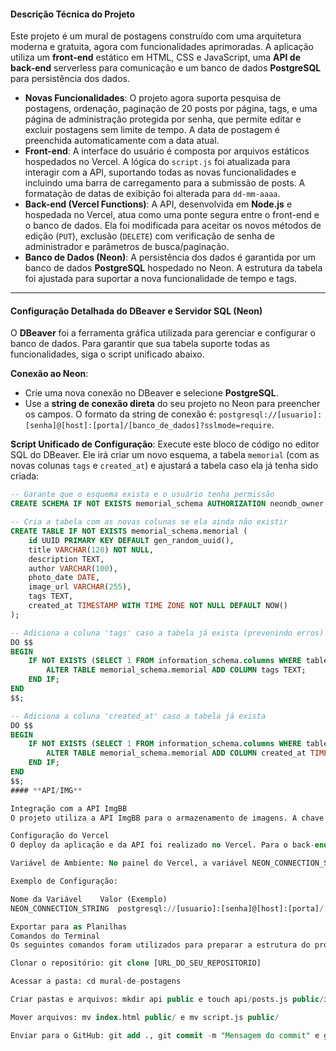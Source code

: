 #### **Descrição Técnica do Projeto**

Este projeto é um mural de postagens construído com uma arquitetura moderna e gratuita, agora com funcionalidades aprimoradas. A aplicação utiliza um **front-end** estático em HTML, CSS e JavaScript, uma **API de back-end** serverless para comunicação e um banco de dados **PostgreSQL** para persistência dos dados.

* **Novas Funcionalidades**: O projeto agora suporta pesquisa de postagens, ordenação, paginação de 20 posts por página, tags, e uma página de administração protegida por senha, que permite editar e excluir postagens sem limite de tempo. A data de postagem é preenchida automaticamente com a data atual.
* **Front-end**: A interface do usuário é composta por arquivos estáticos hospedados no Vercel. A lógica do `script.js` foi atualizada para interagir com a API, suportando todas as novas funcionalidades e incluindo uma barra de carregamento para a submissão de posts. A formatação de datas de exibição foi alterada para `dd-mm-aaaa`.
* **Back-end (Vercel Functions)**: A API, desenvolvida em **Node.js** e hospedada no Vercel, atua como uma ponte segura entre o front-end e o banco de dados. Ela foi modificada para aceitar os novos métodos de edição (`PUT`), exclusão (`DELETE`) com verificação de senha de administrador e parâmetros de busca/paginação.
* **Banco de Dados (Neon)**: A persistência dos dados é garantida por um banco de dados **PostgreSQL** hospedado no Neon. A estrutura da tabela foi ajustada para suportar a nova funcionalidade de tempo e tags.

---

#### **Configuração Detalhada do DBeaver e Servidor SQL (Neon)**

O **DBeaver** foi a ferramenta gráfica utilizada para gerenciar e configurar o banco de dados. Para garantir que sua tabela suporte todas as funcionalidades, siga o script unificado abaixo.

**Conexão ao Neon**:
- Crie uma nova conexão no DBeaver e selecione **PostgreSQL**.
- Use a **string de conexão direta** do seu projeto no Neon para preencher os campos. O formato da string de conexão é: `postgresql://[usuario]:[senha]@[host]:[porta]/[banco_de_dados]?sslmode=require`.

**Script Unificado de Configuração**:
Execute este bloco de código no editor SQL do DBeaver. Ele irá criar um novo esquema, a tabela `memorial` (com as novas colunas `tags` e `created_at`) e ajustará a tabela caso ela já tenha sido criada:

```sql
-- Garante que o esquema exista e o usuário tenha permissão
CREATE SCHEMA IF NOT EXISTS memorial_schema AUTHORIZATION neondb_owner;

-- Cria a tabela com as novas colunas se ela ainda não existir
CREATE TABLE IF NOT EXISTS memorial_schema.memorial (
    id UUID PRIMARY KEY DEFAULT gen_random_uuid(),
    title VARCHAR(120) NOT NULL,
    description TEXT,
    author VARCHAR(100),
    photo_date DATE,
    image_url VARCHAR(255),
    tags TEXT,
    created_at TIMESTAMP WITH TIME ZONE NOT NULL DEFAULT NOW()
);

-- Adiciona a coluna 'tags' caso a tabela já exista (prevenindo erros)
DO $$
BEGIN
    IF NOT EXISTS (SELECT 1 FROM information_schema.columns WHERE table_schema='memorial_schema' AND table_name='memorial' AND column_name='tags') THEN
        ALTER TABLE memorial_schema.memorial ADD COLUMN tags TEXT;
    END IF;
END
$$;

-- Adiciona a coluna 'created_at' caso a tabela já exista
DO $$
BEGIN
    IF NOT EXISTS (SELECT 1 FROM information_schema.columns WHERE table_schema='memorial_schema' AND table_name='memorial' AND column_name='created_at') THEN
        ALTER TABLE memorial_schema.memorial ADD COLUMN created_at TIMESTAMP WITH TIME ZONE NOT NULL DEFAULT NOW();
    END IF;
END
$$;
#### **API/IMG**

Integração com a API ImgBB
O projeto utiliza a API ImgBB para o armazenamento de imagens. A chave de API é usada no script.js para realizar o upload. O back-end e o banco de dados armazenam apenas a URL da imagem.

Configuração do Vercel
O deploy da aplicação e da API foi realizado no Vercel. Para o back-end se comunicar com o banco de dados, é essencial configurar uma variável de ambiente.

Variável de Ambiente: No painel do Vercel, a variável NEON_CONNECTION_STRING deve ser configurada com a string de conexão direta do Neon.

Exemplo de Configuração:

Nome da Variável	Valor (Exemplo)
NEON_CONNECTION_STRING	postgresql://[usuario]:[senha]@[host]:[porta]/[banco_de_dados]?sslmode=require

Exportar para as Planilhas
Comandos do Terminal
Os seguintes comandos foram utilizados para preparar a estrutura do projeto e enviá-lo para o GitHub, o que acionou o deploy automático no Vercel.

Clonar o repositório: git clone [URL_DO_SEU_REPOSITORIO]

Acessar a pasta: cd mural-de-postagens

Criar pastas e arquivos: mkdir api public e touch api/posts.js public/index.html public/script.js public/style.css package.json

Mover arquivos: mv index.html public/ e mv script.js public/

Enviar para o GitHub: git add ., git commit -m "Mensagem do commit" e git push origin main
